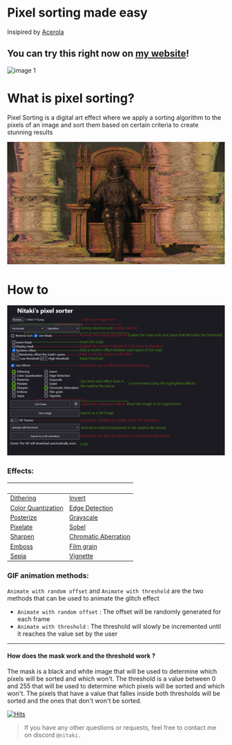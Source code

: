 # Pixel sorting made easy 
Insipired by [Acerola](https://github.com/GarrettGunnell/Pixel-Sorting)
<br>
## You can try this right now on [my website](https://nitaki-dev.github.io/pixel-sorter/)!

![image 1](imgs/sorted-1.gif)

# What is pixel sorting?
Pixel Sorting is a digital art effect where we apply a sorting algorithm to the pixels of an image and sort them based on certain criteria to create stunning results

![image 2](imgs/sorted-2.png)

# How to

![image 3](imgs/how-to.png)

### Effects:
|                                                                         |                                                                             |
| ---                                                                     | ---                                                                         |
| [Dithering](https://en.wikipedia.org/wiki/Dither )                      | [Invert](https://en.wikipedia.org/wiki/Negative_(photography) )             |
| [Color Quantization](https://en.wikipedia.org/wiki/Color_quantization ) | [Edge Detection](https://en.wikipedia.org/wiki/Edge_detection )             |
| [Posterize](https://en.wikipedia.org/wiki/Posterization )               | [Grayscale](https://en.wikipedia.org/wiki/Grayscale )                       |
| [Pixelate](https://en.wikipedia.org/wiki/Pixelation )                   | [Sobel](https://en.wikipedia.org/wiki/Sobel_operator )                      |
| [Sharpen](https://en.wikipedia.org/wiki/Unsharp_masking )               | [Chromatic Aberration](https://en.wikipedia.org/wiki/Chromatic_aberration ) |
| [Emboss](https://en.wikipedia.org/wiki/Image_embossing )                | [Film grain](https://en.wikipedia.org/wiki/Film_grain )                     |
| [Sepia](https://en.wikipedia.org/wiki/Sepia_(color) )                   | [Vignette](https://en.wikipedia.org/wiki/Vignetting )                       |

### GIF animation methods:
`Animate with random offset` and `Animate with threshold` are the two methods that can be used to animate the glitch effect

- `Animate with random offset` : The offset will be randomly generated for each frame
- `Animate with threshold` : The threshold will slowly be incremented until it reaches the value set by the user

---

#### How does the mask work and the threshold work ?<br>

The mask is a black and white image that will be used to determine which pixels will be sorted and which won't. The threshold is a value between 0 and 255 that will be used to determine which pixels will be sorted and which won't. The pixels that have a value that falles inside both thresholds will be sorted and the ones that don't won't be sorted.
<br>

[![Hits](https://hits.seeyoufarm.com/api/count/incr/badge.svg?url=https%3A%2F%2Fgithub.com%2FNitaki-dev%2Fpixel-sorter&count_bg=%2379C83D&title_bg=%23555555&icon=&icon_color=%23E7E7E7&title=views&edge_flat=false)](https://hits.seeyoufarm.com)

> If you have any other questions or requests, feel free to contact me on discord `@nitaki.`
